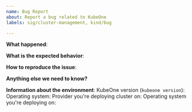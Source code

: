 ```yaml
---
name: Bug Report
about: Report a bug related to KubeOne
labels: sig/cluster-management, kind/bug

---
```


<!-- Please use this template if you're reporting a bug. Try to provide as much information as possible. 

If you're reporting a security issue, please check the guidelines for reporting security issues https://github.com/kubermatic/kubeone/blob/master/CONTRIBUTING.md#reporting-a-security-vulnerability

Thanks!
-->

**What happened**:

**What is the expected behavior**:

**How to reproduce the issue**:

**Anything else we need to know?**

**Information about the environment**:
KubeOne version (`kubeone version`): 
Operating system: 
Provider you're deploying cluster on:
Operating system you're deploying on: